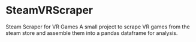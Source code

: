 # SteamVRScraper
Steam Scraper for VR Games
A small project to scrape VR games from the steam store and assemble them into a pandas dataframe for analysis.
